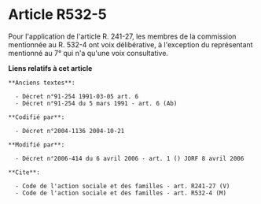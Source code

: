 # Article R532-5

Pour l'application de l'article R. 241-27, les membres de la commission mentionnée au R. 532-4 ont voix délibérative, à
l'exception du représentant mentionné au 7° qui n'a qu'une voix consultative.

**Liens relatifs à cet article**

	**Anciens textes**:

	  - Décret n°91-254 1991-03-05 art. 6
	  - Décret n°91-254 du 5 mars 1991 - art. 6 (Ab)

	**Codifié par**:

	  - Décret n°2004-1136 2004-10-21

	**Modifié par**:

	  - Décret n°2006-414 du 6 avril 2006 - art. 1 () JORF 8 avril 2006

	**Cite**:

	  - Code de l'action sociale et des familles - art. R241-27 (V)
	  - Code de l'action sociale et des familles - art. R532-4 (M)
